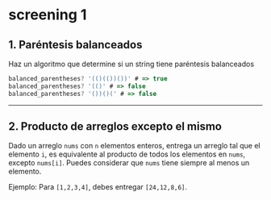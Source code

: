 # screening 1

## 1. Paréntesis balanceados 

Haz un algoritmo que determine si un string tiene paréntesis balanceados 

```javascript
balanced_parentheses? '(()(())())' # => true
balanced_parentheses? '(()' # => false
balanced_parentheses? '())()(' # => false
```

---

## 2. Producto de arreglos excepto el mismo

Dado un arreglo `nums` con `n` elementos enteros, entrega un arreglo tal que el elemento `i`, es equivalente al producto de todos los elementos en `nums`, excepto `nums[i]`. Puedes considerar que `nums` tiene siempre al menos un elemento. 

Ejemplo: Para `[1,2,3,4]`, debes entregar `[24,12,8,6]`. 